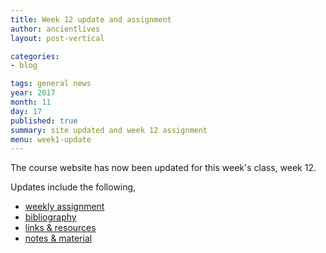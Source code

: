 ```yaml
---
title: Week 12 update and assignment
author: ancientlives
layout: post-vertical

categories:
- blog

tags: general news
year: 2017
month: 11
day: 17
published: true
summary: site updated and week 12 assignment
menu: week1-update
---
```


The course website has now been updated for this week's class, week 12.

Updates include the following,

* [weekly assignment](/weekly_assignment)
* [bibliography](/bibliography)
* [links & resources](/links)
* [notes & material](/notes)
